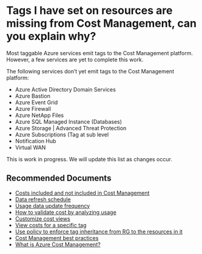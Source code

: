 <properties
  pagetitle="Tags I have set on resources are missing from Cost Management, can you explain why?&#xD;"
  description="Tags on resource"
  service="microsoft.costmanagement"
  resource="costanalysis"
  ms.author="prdasneo,shasulin"
  selfhelptype="Resource"
  supporttopicids="32615286"
  resourcetags=""
  productpesids="15659"
  cloudenvironments="public,fairfax,usnat,ussec"
  articleid="costanalysis-tags"
  ownershipid="ASMS_Billing" />
# Tags I have set on resources are missing from Cost Management, can you explain why?

Most taggable Azure services emit tags to the Cost Management platform. However, a few services are yet to complete this work.<br>  
 
The following services don’t yet emit tags to the Cost Management platform:

* Azure Active Directory Domain Services
* Azure Bastion
* Azure Event Grid
* Azure Firewall
* Azure NetApp Files
* Azure SQL Managed Instance (Databases)
* Azure Storage | Advanced Threat Protection
* Azure Subscriptions (Tag at sub level
* Notification Hub
* Virtual WAN

This is work in progress. We will update this list as changes occur. <br>


## **Recommended Documents**

* [Costs included and not included in Cost Management](https://docs.microsoft.com/azure/cost-management-billing/costs/understand-cost-mgt-data#costs-included-in-cost-management)
* [Data refresh schedule](https://docs.microsoft.com/azure/cost-management-billing/costs/understand-cost-mgt-data#rated-usage-data-refresh-schedule)
* [Usage data update frequency](https://docs.microsoft.com/azure/cost-management-billing/costs/understand-cost-mgt-data#usage-data-update-frequency-varies)
* [How to validate cost by analyzing usage](https://docs.microsoft.com/azure/cost-management-billing/understand/review-individual-bill)
* [Customize cost views](https://docs.microsoft.com/azure/cost-management-billing/costs/quick-acm-cost-analysis#customize-cost-views)
* [View costs for a specific tag](https://docs.microsoft.com/azure/cost-management-billing/costs/cost-analysis-common-uses#view-costs-for-a-specific-tag)
* [Use policy to enforce tag inheritance from RG to the resources in it](https://docs.microsoft.com/azure/governance/policy/tutorials/govern-tags)
* [Cost Management best practices](https://docs.microsoft.com/azure/cost-management-billing/costs/cost-mgt-best-practices)
* [What is Azure Cost Management?](https://docs.microsoft.com/azure/cost-management-billing/cost-management-billing-overview)

